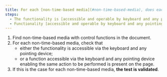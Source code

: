 ```yaml
---
title: For each [non-time-based media](#non-time-based-media), does each feature meet one of these conditions?
steps:
  - The functionality is [accessible and operable by keyboard and any pointing device](#accessible-and-operable-by-keyboard-and-any-pointing-device).
  - Functionality [accessible and operable by keyboard and any pointing device](#accessible-and-operable-by-keyboard-and-any-pointing-device) to perform the same action is present on the page.
---
```


1. Find non-time-based media with control functions in the document.
2. For each non-time-based media, check that
   - either the functionality is accessible via the keyboard and any pointing device;
   - or a function accessible via the keyboard and any pointing device enabling the same action to be performed is present on the page.
3. If this is the case for each non-time-based media, **the test is validated**.
